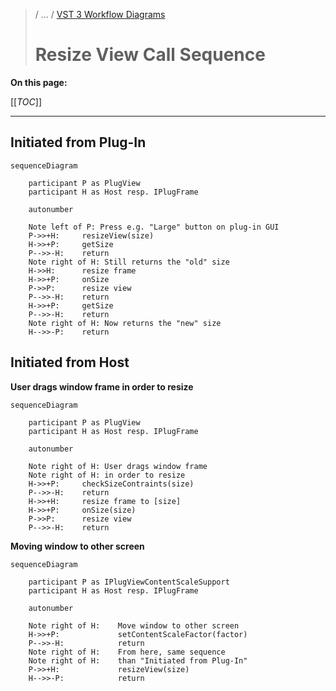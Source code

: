 >/ ... / [VST 3 Workflow Diagrams](Index.md)
>
># Resize View Call Sequence

**On this page:**

[[_TOC_]]

---

## Initiated from Plug-In

```mermaid
sequenceDiagram

    participant P as PlugView
    participant H as Host resp. IPlugFrame

    autonumber

    Note left of P: Press e.g. "Large" button on plug-in GUI
    P->>+H:     resizeView(size)
    H->>+P:     getSize
    P-->>-H:    return
    Note right of H: Still returns the "old" size
    H->>H:      resize frame
    H->>+P:     onSize
    P->>P:      resize view
    P-->>-H:    return
    H->>+P:     getSize
    P-->>-H:    return
    Note right of H: Now returns the "new" size
    H-->>-P:    return
```

## Initiated from Host

**User drags window frame in order to resize**

```mermaid
sequenceDiagram

    participant P as PlugView
    participant H as Host resp. IPlugFrame

    autonumber

    Note right of H: User drags window frame
    Note right of H: in order to resize
    H->>+P:     checkSizeContraints(size)
    P-->>-H:    return
    H->>+H:     resize frame to [size]
    H->>+P:     onSize(size)
    P->>P:      resize view
    P-->>-H:    return
```

**Moving window to other screen**

```mermaid
sequenceDiagram

    participant P as IPlugViewContentScaleSupport
    participant H as Host resp. IPlugFrame

    autonumber
    
    Note right of H:    Move window to other screen
    H->>+P:             setContentScaleFactor(factor)
    P-->>-H:            return
    Note right of H:    From here, same sequence
    Note right of H:    than "Initiated from Plug-In"
    P->>+H:             resizeView(size)
    H-->>-P:            return
```